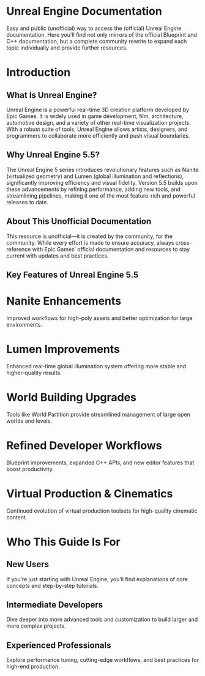# Unreal Engine Documentation
Easy and public (unofficial) way to access the (official) Unreal Engine documentation. Here you'll find not only mirrors of the official Blueprint and C++ documentation, but a complete community rewrite to expand each topic individually and provide further resources.

# Introduction
## What Is Unreal Engine?
Unreal Engine is a powerful real-time 3D creation platform developed by Epic Games. It is widely used in game development, film, architecture, automotive design, and a variety of other real-time visualization projects. With a robust suite of tools, Unreal Engine allows artists, designers, and programmers to collaborate more efficiently and push visual boundaries.

## Why Unreal Engine 5.5?
The Unreal Engine 5 series introduces revolutionary features such as Nanite (virtualized geometry) and Lumen (global illumination and reflections), significantly improving efficiency and visual fidelity. Version 5.5 builds upon these advancements by refining performance, adding new tools, and streamlining pipelines, making it one of the most feature-rich and powerful releases to date.

## About This Unofficial Documentation
This resource is unofficial—it is created by the community, for the community. While every effort is made to ensure accuracy, always cross-reference with Epic Games’ official documentation and resources to stay current with updates and best practices.

## Key Features of Unreal Engine 5.5
# Nanite Enhancements
Improved workflows for high-poly assets and better optimization for large environments.

# Lumen Improvements
Enhanced real-time global illumination system offering more stable and higher-quality results.

# World Building Upgrades
Tools like World Partition provide streamlined management of large open worlds and levels.

# Refined Developer Workflows
Blueprint improvements, expanded C++ APIs, and new editor features that boost productivity.

# Virtual Production & Cinematics
Continued evolution of virtual production toolsets for high-quality cinematic content.

# Who This Guide Is For
## New Users
If you’re just starting with Unreal Engine, you’ll find explanations of core concepts and step-by-step tutorials.

## Intermediate Developers
Dive deeper into more advanced tools and customization to build larger and more complex projects.

## Experienced Professionals
Explore performance tuning, cutting-edge workflows, and best practices for high-end production.
